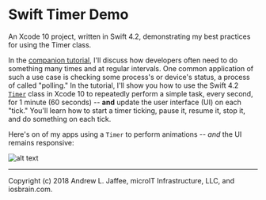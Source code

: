 # Swift Timer Demo
An Xcode 10 project, written in Swift 4.2, demonstrating my best practices for using the Timer class.

In the [companion tutorial](), I'll discuss how developers often need to do something many times and at regular intervals. One common application of such a use case is checking some process's or device's status, a process of  called "polling." In the tutorial, I'll show you how to use the Swift 4.2 [`Timer`](https://developer.apple.com/documentation/foundation/timer) class in Xcode 10 to repeatedly perform a simple task, every second, for 1 minute (60 seconds) -- **and** update the user interface (UI) on each "tick." You'll learn how to start a timer ticking, pause it, resume it, stop it, and do something on each tick.

Here's on of my apps using a `Timer` to perform animations -- _and_ the UI remains responsive:

![alt text][logo1]

[logo1]: http://iosbrain.com/wp-content/uploads/2018/10/EmphasizeUIResponsive.gif "Animation using Timer"

-------
Copyright (c) 2018 Andrew L. Jaffee, microIT Infrastructure, LLC, and iosbrain.com.
